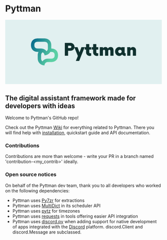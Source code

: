 # Pyttman 
![Logo image](.github/cover.png)
## The digital assistant framework made for developers with ideas

Welcome to Pyttman's GitHub repo!

Check out the Pyttman [Wiki](https://github.com/dotchetter/Pyttman/wiki) for everything related to Pyttman. There you will find help with [installation](https://github.com/dotchetter/Pyttman/wiki/Installation), quickstart guide and API documentation.

### Contributions

Contributions are more than welcome - write your PR in a branch named 'contribution-<my_contrib>' ideally.


### Open source notices
On behalf of the Pyttman dev team, thank you to all developers who worked on the following dependencies:

* Pyttman uses [Py7zr](https://github.com/miurahr/py7zr) for extractions 
* Pyttman uses [MultiDict](https://github.com/aio-libs/multidict) in its scheduler API 
* Pyttman uses [pytz](https://pythonhosted.org/pytz/) for timezones
* Pyttman uses [requests](https://docs.python-requests.org/en/master/) in tools offering easier API integration
* Pyttman uses [discord.py](https://github.com/Rapptz/discord.py) when adding support for native development of apps integrated with the [Discord](https://discord.com/) platform. discord.Client and discord.Message are subclassed. 

